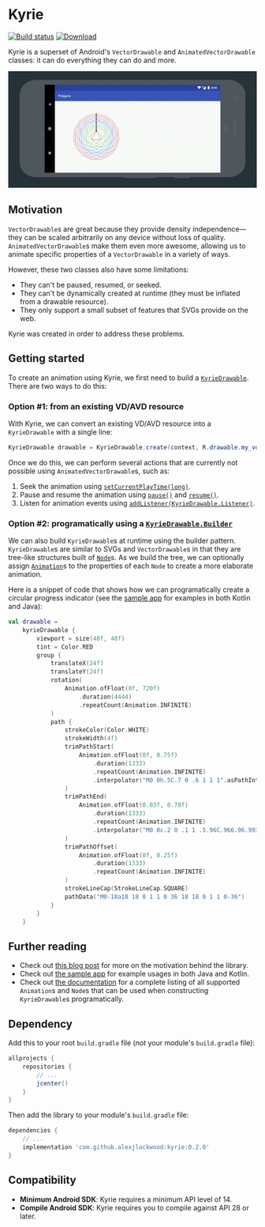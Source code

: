 # Kyrie

[![Build status][travis-badge]][travis-badge-url]
[![Download](https://api.bintray.com/packages/alexjlockwood/maven/kyrie/images/download.svg)](https://bintray.com/alexjlockwood/maven/kyrie/_latestVersion)

Kyrie is a superset of Android's `VectorDrawable` and `AnimatedVectorDrawable` classes: it can do everything they can do and more.

![Screen capture of tool](art/screencap.gif)

## Motivation

`VectorDrawable`s are great because they provide density independence—they can be scaled arbitrarily on any device without loss of quality. `AnimatedVectorDrawable`s make them even more awesome, allowing us to animate specific properties of a `VectorDrawable` in a variety of ways.

However, these two classes also have some limitations:

- They can't be paused, resumed, or seeked.
- They can't be dynamically created at runtime (they must be inflated from a drawable resource).
- They only support a small subset of features that SVGs provide on the web.

Kyrie was created in order to address these problems.

## Getting started

To create an animation using Kyrie, we first need to build a [`KyrieDrawable`][kyriedrawable]. There are two ways to do this:

### Option #1: from an existing VD/AVD resource

With Kyrie, we can convert an existing VD/AVD resource into a `KyrieDrawable` with a single line:

```java
KyrieDrawable drawable = KyrieDrawable.create(context, R.drawable.my_vd_or_avd);
```

Once we do this, we can perform several actions that are currently not possible using `AnimatedVectorDrawable`s, such as:

1. Seek the animation using [`setCurrentPlayTime(long)`][kyriedrawable#setcurrentplaytime].
2. Pause and resume the animation using [`pause()`][kyriedrawable#pause] and [`resume()`][kyriedrawable#resume].
3. Listen for animation events using [`addListener(KyrieDrawable.Listener)`][kyriedrawable#addlistener].

### Option #2: programatically using a [`KyrieDrawable.Builder`][kyriedrawable#builder]

We can also build `KyrieDrawable`s at runtime using the builder pattern. `KyrieDrawable`s are similar to SVGs and `VectorDrawable`s in that they are tree-like structures built of [`Node`][node]s. As we build the tree, we can optionally assign [`Animation`][animation]s to the properties of each `Node` to create a more elaborate animation.

Here is a snippet of code that shows how we can programatically create a circular progress indicator (see the [sample app][progressfragment] for examples in both Kotlin and Java):

```kotlin
val drawable =
    kyrieDrawable {
        viewport = size(48f, 48f)
        tint = Color.RED
        group {
            translateX(24f)
            translateY(24f)
            rotation(
                Animation.ofFloat(0f, 720f)
                    .duration(4444)
                    .repeatCount(Animation.INFINITE)
            )
            path {
                strokeColor(Color.WHITE)
                strokeWidth(4f)
                trimPathStart(
                    Animation.ofFloat(0f, 0.75f)
                        .duration(1333)
                        .repeatCount(Animation.INFINITE)
                        .interpolator("M0 0h.5C.7 0 .6 1 1 1".asPathInterpolator())
                )
                trimPathEnd(
                    Animation.ofFloat(0.03f, 0.78f)
                        .duration(1333)
                        .repeatCount(Animation.INFINITE)
                        .interpolator("M0 0c.2 0 .1 1 .5.96C.966.96.993 1 1 1".asPathInterpolator())
                )
                trimPathOffset(
                    Animation.ofFloat(0f, 0.25f)
                        .duration(1333)
                        .repeatCount(Animation.INFINITE)
                )
                strokeLineCap(StrokeLineCap.SQUARE)
                pathData("M0-18a18 18 0 1 1 0 36 18 18 0 1 1 0-36")
            }
        }
    }
```

## Further reading

- Check out [this blog post][adp-blog-post] for more on the motivation behind the library.
- Check out [the sample app][sample-app-source-code] for example usages in both Java and Kotlin.
- Check out [the documentation][documentation] for a complete listing of all supported `Animation`s and `Node`s that can be used when constructing `KyrieDrawable`s programatically.

## Dependency

Add this to your root `build.gradle` file (_not_ your module's `build.gradle` file):

```gradle
allprojects {
    repositories {
        // ...
        jcenter()
    }
}
```

Then add the library to your module's `build.gradle` file:

```gradle
dependencies {
    // ...
    implementation 'com.github.alexjlockwood:kyrie:0.2.0'
}
```

## Compatibility

- **Minimum Android SDK**: Kyrie requires a minimum API level of 14.
- **Compile Android SDK**: Kyrie requires you to compile against API 28 or later.

[travis-badge]: https://travis-ci.org/alexjlockwood/kyrie.svg?branch=master
[travis-badge-url]: https://travis-ci.org/alexjlockwood/kyrie
[kyriedrawable]:https://alexjlockwood.github.io/kyrie/com.github.alexjlockwood.kyrie/-kyrie-drawable/index.html
[node]: https://alexjlockwood.github.io/kyrie/com.github.alexjlockwood.kyrie/-node/index.html
[animation]: https://alexjlockwood.github.io/kyrie/com.github.alexjlockwood.kyrie/-animation/index.html
[progressfragment]: https://github.com/alexjlockwood/kyrie/blob/master/sample/src/main/java/com/example/kyrie/ProgressFragment.kt
[kyriedrawable#setcurrentplaytime]: https://alexjlockwood.github.io/kyrie/com.github.alexjlockwood.kyrie/-kyrie-drawable/current-play-time.html
[kyriedrawable#pause]: https://alexjlockwood.github.io/kyrie/com.github.alexjlockwood.kyrie/-kyrie-drawable/pause.html
[kyriedrawable#resume]: https://alexjlockwood.github.io/kyrie/com.github.alexjlockwood.kyrie/-kyrie-drawable/resume.html
[kyriedrawable#addlistener]: https://alexjlockwood.github.io/kyrie/com.github.alexjlockwood.kyrie/-kyrie-drawable/add-listener.html
[kyriedrawable#builder]: https://alexjlockwood.github.io/kyrie/com.github.alexjlockwood.kyrie/-kyrie-drawable/-builder/index.html
[documentation]: https://alexjlockwood.github.io/kyrie/com.github.alexjlockwood.kyrie/index.html
[sample-app-source-code]: https://github.com/alexjlockwood/kyrie/tree/master/sample/src/main/java/com/example/kyrie
[adp-blog-post]: https://www.androiddesignpatterns.com/2018/03/introducing-kyrie-animated-vector-drawables.html
